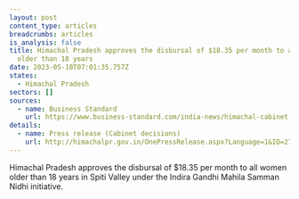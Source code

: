 ```yaml
---
layout: post
content_type: articles
breadcrumbs: articles
is_analysis: false
title: Himachal Pradesh approves the disbursal of $18.35 per month to all women
  older than 18 years
date: 2023-05-10T07:01:35.757Z
states:
  - Himachal Pradesh
sectors: []
sources:
  - name: Business Standard
    url: https://www.business-standard.com/india-news/himachal-cabinet-approves-monthly-incentive-of-rs-1-500-for-women-of-spiti-123050301001_1.html
details:
  - name: Press release (Cabinet decisions)
    url: http://himachalpr.gov.in/OnePressRelease.aspx?Language=1&ID=27158
---
```

Himachal Pradesh approves the disbursal of $18.35 per month to all women older than 18 years in Spiti Valley under the Indira Gandhi Mahila Samman Nidhi initiative.
